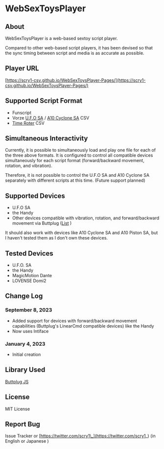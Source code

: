# WebSexToysPlayer

## About

WebSexToysPlayer is a web-based sextoy script player.

Compared to other web-based script players, it has been devised so that the sync timing between script and media is as accurate as possible.

## Player URL

[https://scry1-csv.github.io/WebSexToysPlayer-Pages/](https://scry1-csv.github.io/WebSexToysPlayer-Pages/)

## Supported Script Format

- Funscript
- Vorze [U.F.O SA](https://www.vorze.jp/en/ufosa/) / [A10 Cyclone SA](https://www.vorze.jp/en/a10cyclonesa/) CSV
- [Time Roter](http://trance-innovation.com/lp_time/) CSV

## Simultaneous Interactivity

Currently, it is possible to simultaneously load and play one file for each of the three above formats. It is configured to control all compatible devices simultaneously for each script format (forward/backward movement, rotation, and vibration).

Therefore, it is not possible to control the U.F.O SA and A10 Cyclone SA separately with different scripts at this time. (Future support planned)

## Supported Devices
- U.F.O SA
- the Handy
- Other devices compatible with vibration, rotation, and forward/backward movement via Buttplug
([List](https://iostindex.com/?filter0ButtplugSupport=7) )

It should also work with devices like A10 Cyclone SA and A10 Piston SA, but I haven't tested them as I don't own these devices. 

## Tested Devices
- U.F.O. SA
- the Handy
- MagicMotion Dante
- LOVENSE Domi2

## Change Log
### September 8, 2023

- Added support for devices with forward/backward movement capabilities (Buttplug's LinearCmd compatible devices) like the Handy
- Now uses Intiface

### January 4, 2023

- Initial creation

## Library Used

[Buttplug JS](https://github.com/buttplugio/buttplug-rs-ffi/tree/master/js)

## License

MIT License

## Report Bug

Issue Tracker or [https://twitter.com/scry1\_](https://twitter.com/scry1_) (in English or Japanese )
